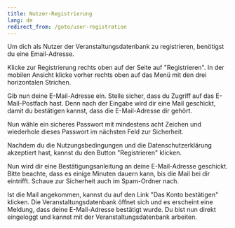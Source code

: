 ```yaml
---
title: Nutzer-Registrierung
lang: de
redirect_from: /goto/user-registration
---
```


Um dich als Nutzer der Veranstaltungsdatenbank zu registrieren, benötigst du eine Email-Adresse.

Klicke zur Registrierung rechts oben auf der Seite auf "Registrieren". In der mobilen Ansicht klicke vorher rechts oben auf das Menü mit den drei horizontalen Strichen.

Gib nun deine E-Mail-Adresse ein. Stelle sicher, dass du Zugriff auf das E-Mail-Postfach hast. Denn nach der Eingabe wird dir eine Mail geschickt, damit du bestätigen kannst, dass die E-Mail-Adresse dir gehört.

Nun wähle ein sicheres Passwort mit mindestens acht Zeichen und wiederhole dieses Passwort im nächsten Feld zur Sicherheit.

Nachdem du die Nutzungsbedingungen und die Datenschutzerklärung akzeptiert hast, kannst du den Button "Registrieren" klicken.

Nun wird dir eine Bestätigungsanleitung an deine E-Mail-Adresse geschickt. Bitte beachte, dass es einige Minuten dauern kann, bis die Mail bei dir eintrifft. Schaue zur Sicherheit auch im Spam-Ordner nach.

Ist die Mail angekommen, kannst du auf den Link "Das Konto bestätigen" klicken. Die Veranstaltungsdatenbank öffnet sich und es erscheint eine Meldung, dass deine E-Mail-Adresse bestätigt wurde. Du bist nun direkt eingeloggt und kannst mit der Veranstaltungsdatenbank arbeiten.
